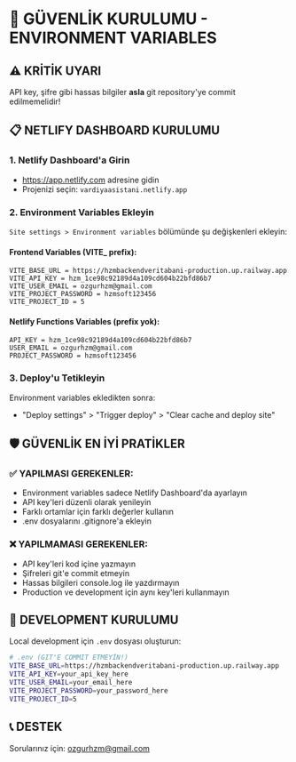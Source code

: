 # 🔐 GÜVENLİK KURULUMU - ENVIRONMENT VARIABLES

## ⚠️ KRİTİK UYARI
API key, şifre gibi hassas bilgiler **asla** git repository'ye commit edilmemelidir!

## 📋 NETLIFY DASHBOARD KURULUMU

### 1. Netlify Dashboard'a Girin
- https://app.netlify.com adresine gidin
- Projenizi seçin: `vardiyaasistani.netlify.app`

### 2. Environment Variables Ekleyin
`Site settings > Environment variables` bölümünde şu değişkenleri ekleyin:

#### Frontend Variables (VITE_ prefix):
```
VITE_BASE_URL = https://hzmbackendveritabani-production.up.railway.app
VITE_API_KEY = hzm_1ce98c92189d4a109cd604b22bfd86b7
VITE_USER_EMAIL = ozgurhzm@gmail.com
VITE_PROJECT_PASSWORD = hzmsoft123456
VITE_PROJECT_ID = 5
```

#### Netlify Functions Variables (prefix yok):
```
API_KEY = hzm_1ce98c92189d4a109cd604b22bfd86b7
USER_EMAIL = ozgurhzm@gmail.com
PROJECT_PASSWORD = hzmsoft123456
```

### 3. Deploy'u Tetikleyin
Environment variables ekledikten sonra:
- "Deploy settings" > "Trigger deploy" > "Clear cache and deploy site"

## 🛡️ GÜVENLİK EN İYİ PRATİKLER

### ✅ YAPILMASI GEREKENLER:
- Environment variables sadece Netlify Dashboard'da ayarlayın
- API key'leri düzenli olarak yenileyin
- Farklı ortamlar için farklı değerler kullanın
- .env dosyalarını .gitignore'a ekleyin

### ❌ YAPILMAMASI GEREKENLER:
- API key'leri kod içine yazmayın
- Şifreleri git'e commit etmeyin
- Hassas bilgileri console.log ile yazdırmayın
- Production ve development için aynı key'leri kullanmayın

## 🔧 DEVELOPMENT KURULUMU

Local development için `.env` dosyası oluşturun:
```bash
# .env (GIT'E COMMIT ETMEYİN!)
VITE_BASE_URL=https://hzmbackendveritabani-production.up.railway.app
VITE_API_KEY=your_api_key_here
VITE_USER_EMAIL=your_email_here
VITE_PROJECT_PASSWORD=your_password_here
VITE_PROJECT_ID=5
```

## 📞 DESTEK
Sorularınız için: ozgurhzm@gmail.com 
